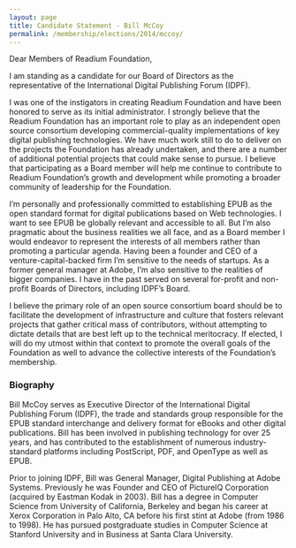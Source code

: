 ```yaml
---
layout: page
title: Candidate Statement - Bill McCoy
permalink: /membership/elections/2014/mccoy/
---
```

Dear Members of Readium Foundation,
 
I am standing as a candidate for our Board of Directors as the representative of the International Digital Publishing Forum (IDPF).
 
I was one of the instigators in creating Readium Foundation and have been honored to serve as its initial administrator. I strongly believe that the Readium Foundation has an important role to play as an independent open source consortium developing commercial-quality implementations of key digital publishing technologies. We have much work still to do to deliver on the projects the Foundation has already undertaken, and there are a number of additional potential projects that could make sense to pursue. I believe that participating as a Board member will help me continue to contribute to Readium Foundation’s growth and development while promoting a broader community of leadership for the Foundation.
 
 I’m personally and professionally committed to establishing EPUB as the open standard format for digital publications based on Web technologies. I want to see EPUB be globally relevant and accessible to all. But I’m also pragmatic about the business realities we all face, and as a Board member I would endeavor to represent the interests of all members rather than promoting a particular agenda. Having been a founder and CEO of a venture-capital-backed firm I’m sensitive to the needs of startups. As a former general manager at Adobe, I’m also sensitive to the realities of bigger companies. I have in the past served on several for-profit and non-profit Boards of Directors, including IDPF’s Board.
 
I believe the primary role of an open source consortium board should be to facilitate the development of infrastructure and culture that fosters relevant projects that gather critical mass of contributors, without attempting to dictate details that are best left up to the technical meritocracy. If elected, I will do my utmost within that context to promote the overall goals of the Foundation as well to advance the collective interests of the Foundation’s membership.
 
### Biography
 
Bill McCoy serves as Executive Director of the International Digital Publishing Forum (IDPF), the trade and standards group responsible for the EPUB standard interchange and delivery format for eBooks and other digital publications. Bill has been involved in publishing technology for over 25 years, and has contributed to the establishment of numerous industry-standard platforms including PostScript, PDF, and OpenType as well as EPUB.
 
Prior to joining IDPF, Bill was General Manager, Digital Publishing at Adobe Systems. Previously he was Founder and CEO of PictureIQ Corporation (acquired by Eastman Kodak in 2003). Bill has a degree in Computer Science from University of California, Berkeley and began his career at Xerox Corporation in Palo Alto, CA before his first stint at Adobe (from 1986 to 1998). He has pursued postgraduate studies in Computer Science at Stanford University and in Business at Santa Clara University. 
 